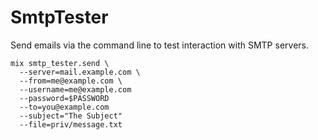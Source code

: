 SmtpTester
==========

Send emails via the command line to test interaction with SMTP servers.

```
mix smtp_tester.send \
  --server=mail.example.com \
  --from=me@example.com \
  --username=me@example.com
  --password=$PASSWORD
  --to=you@example.com
  --subject="The Subject"
  --file=priv/message.txt
```
